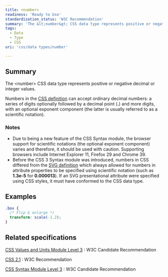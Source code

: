 ```yaml
---
title: <number>
readiness: 'Ready to Use'
standardization_status: 'W3C Recommendation'
summary: 'The &lt;number&gt; CSS data type represents positive or negative decimal or integer values.'
tags:
  - Data
  - Type
  - CSS
uri: 'css/data types/number'

---
```

## Summary

The &lt;number&gt; CSS data type represents positive or negative decimal or integer values.

 Numbers in the [CSS definition](http://www.w3.org/TR/css3-values/#numbers) can accept ordinary decimal numbers: a series of digits optionally followed by a decimal point (**.**) and more digits, with an optional exponent component (the latter is usually referred to as a scientific notation).

### Notes

-   Due to being a new feature of the CSS Syntax module, the browser support for scientific notations (the optional exponent component) varies and therefore, it should be used with caution. Supporting browsers include Internet Explorer 11, Firefox 29 and Chrome 39.
-   Before the CSS 3 Syntax module was introduced, numbers in CSS differed from the [SVG definition](http://www.w3.org/TR/SVG11/types.html#DataTypeNumber) which always allowed for numbers in attribute properties to be specified using scientific notation (such as **1.3e-5** for **0.000013**). If an SVG presentational attribute were specified using CSS styles, it must have conformed to the CSS data type.

## Examples

``` css
.box {
  /* Flip & enlarge */
  transform: scale(-1.2);
}
```

## Related specifications

[CSS Values and Units Module Level 3](http://www.w3.org/TR/css3-values/#numbers)
:   W3C Candidate Recommendation

[CSS 2.1](http://www.w3.org/TR/CSS21/syndata.html#numbers)
:   W3C Recommendation

[CSS Syntax Module Level 3](http://www.w3.org/TR/css-syntax-3/#number-token-diagram)
:   W3C Candidate Recommendation
